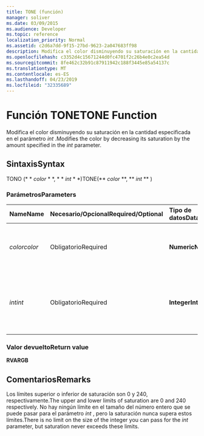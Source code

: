 ```yaml
---
title: TONE (función)
manager: soliver
ms.date: 03/09/2015
ms.audience: Developer
ms.topic: reference
localization_priority: Normal
ms.assetid: c2d6a7dd-9f15-27bd-9623-2a047683ff98
description: Modifica el color disminuyendo su saturación en la cantidad especificada en el parámetro int.
ms.openlocfilehash: c3352d4c15671244d0fc4701f2c26b4e0c2ea54d
ms.sourcegitcommit: 8fe462c32b91c87911942c188f3445e85a54137c
ms.translationtype: MT
ms.contentlocale: es-ES
ms.lasthandoff: 04/23/2019
ms.locfileid: "32335689"
---
```

# <a name="tone-function"></a><span data-ttu-id="508c3-103">Función TONE</span><span class="sxs-lookup"><span data-stu-id="508c3-103">TONE Function</span></span>

<span data-ttu-id="508c3-104">Modifica el color disminuyendo su saturación en la cantidad especificada en el parámetro _int_ .</span><span class="sxs-lookup"><span data-stu-id="508c3-104">Modifies the color by decreasing its saturation by the amount specified in the  _int_ parameter.</span></span> 
  
## <a name="syntax"></a><span data-ttu-id="508c3-105">Sintaxis</span><span class="sxs-lookup"><span data-stu-id="508c3-105">Syntax</span></span>

<span data-ttu-id="508c3-106">TONO (\* \* *color* \* \*, \* \* *int* \* \*)</span><span class="sxs-lookup"><span data-stu-id="508c3-106">TONE(\*\* *color* \*\*, \*\* *int* \*\* )</span></span> 
  
### <a name="parameters"></a><span data-ttu-id="508c3-107">Parámetros</span><span class="sxs-lookup"><span data-stu-id="508c3-107">Parameters</span></span>

|<span data-ttu-id="508c3-108">**Name**</span><span class="sxs-lookup"><span data-stu-id="508c3-108">**Name**</span></span>|<span data-ttu-id="508c3-109">**Necesario/Opcional**</span><span class="sxs-lookup"><span data-stu-id="508c3-109">**Required/Optional**</span></span>|<span data-ttu-id="508c3-110">**Tipo de datos**</span><span class="sxs-lookup"><span data-stu-id="508c3-110">**Data Type**</span></span>|<span data-ttu-id="508c3-111">**Descripción**</span><span class="sxs-lookup"><span data-stu-id="508c3-111">**Description**</span></span>|
|:-----|:-----|:-----|:-----|
| <span data-ttu-id="508c3-112">_color_</span><span class="sxs-lookup"><span data-stu-id="508c3-112">_color_</span></span> <br/> |<span data-ttu-id="508c3-113">Obligatorio</span><span class="sxs-lookup"><span data-stu-id="508c3-113">Required</span></span>  <br/> |<span data-ttu-id="508c3-114">**Numeric**</span><span class="sxs-lookup"><span data-stu-id="508c3-114">**Numeric**</span></span> <br/> |<span data-ttu-id="508c3-115">Índice de color de Microsoft Visio o valor RGB del color.</span><span class="sxs-lookup"><span data-stu-id="508c3-115">The Microsoft Visio color index or RGB value of the color.</span></span>  <br/> |
| <span data-ttu-id="508c3-116">_int_</span><span class="sxs-lookup"><span data-stu-id="508c3-116">_int_</span></span> <br/> |<span data-ttu-id="508c3-117">Obligatorio</span><span class="sxs-lookup"><span data-stu-id="508c3-117">Required</span></span>  <br/> |<span data-ttu-id="508c3-118">**Integer**</span><span class="sxs-lookup"><span data-stu-id="508c3-118">**Integer**</span></span> <br/> |<span data-ttu-id="508c3-119">Cantidad por la que se reduce la saturación del color.</span><span class="sxs-lookup"><span data-stu-id="508c3-119">The amount by which to decrease the saturation of the color.</span></span> <span data-ttu-id="508c3-120">Puede ser positiva o negativa.</span><span class="sxs-lookup"><span data-stu-id="508c3-120">Can be positive or negative.</span></span>  <br/> |
   
### <a name="return-value"></a><span data-ttu-id="508c3-121">Valor devuelto</span><span class="sxs-lookup"><span data-stu-id="508c3-121">Return value</span></span>

 <span data-ttu-id="508c3-122">**RVA**</span><span class="sxs-lookup"><span data-stu-id="508c3-122">**RGB**</span></span>
  
## <a name="remarks"></a><span data-ttu-id="508c3-123">Comentarios</span><span class="sxs-lookup"><span data-stu-id="508c3-123">Remarks</span></span>

<span data-ttu-id="508c3-124">Los límites superior o inferior de saturación son 0 y 240, respectivamente.</span><span class="sxs-lookup"><span data-stu-id="508c3-124">The upper and lower limits of saturation are 0 and 240 respectively.</span></span> <span data-ttu-id="508c3-125">No hay ningún límite en el tamaño del número entero que se puede pasar para el parámetro _int_ , pero la saturación nunca supera estos límites.</span><span class="sxs-lookup"><span data-stu-id="508c3-125">There is no limit on the size of the integer you can pass for the  _int_ parameter, but saturation never exceeds these limits.</span></span> 
  

